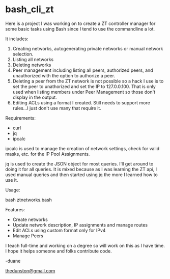 # bash_cli_zt

Here is a project I was working on to create a ZT controller manager for some basic tasks using Bash since I tend to use the commandline a lot.

It includes:

1. Creating networks, autogenerating private networks or manual network selection.
2. Listing all networks
3. Deleting networks
4. Peer management including listing all peers, authorized peers, and unauthorized with the option to authorize a peer.
5. Deleting a peer from the ZT network is not possible so a hack I use is to set the peer to unathorized and set the IP to 127.0.0.100.  That is only used when listing members under Peer Management so those don't display in the output.
6. Editing ACLs using a format I created.  Still needs to support more rules...I just don't use many that require it.

Requirements:
- curl
- jq
- ipcalc

ipcalc is used to manage the creation of network settings, check for valid masks, etc. for the IP Pool Assignments.

jq is used to create the JSON object for most queries. I'll get around to doing it for all queries.  It is mixed because as I was learning the ZT api, I used manual queries and then started using jq the more I learned how to use it.

Usage:

bash ztnetworks.bash

Features:

- Create networks
- Update network description, IP assignments and manage routes
- Edit ACLs using custom format only for IPv4
- Manage Peers

I teach full-time and working on a degree so will work on this as I have time.  I hope it helps someone and folks contribute code.

-duane

thedunston@gmail.com

